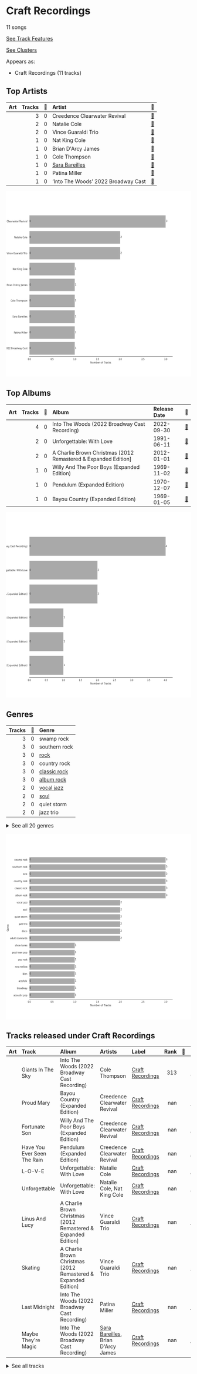 # Craft Recordings

11 songs

[See Track Features](audio_features.md)

[See Clusters](clusters/overview.md)

Appears as:
- Craft Recordings (11 tracks)

## Top Artists

| Art | Tracks | 💚 | Artist | 🔗 |
|:---|---:|---:|:---|:---|
| <img src="https://i.scdn.co/image/ab6761610000e5ebd2e2b04b7ba5d60b72f54506" alt="" width="50" /> | 3 | 0 | Creedence Clearwater Revival | [🔗](https://open.spotify.com/artist/3IYUhFvPQItj6xySrBmZkd) |
| <img src="https://i.scdn.co/image/a3201f2fbdfa1bfd894e509bd3fbf3faf7da0a00" alt="" width="50" /> | 2 | 0 | Natalie Cole | [🔗](https://open.spotify.com/artist/5tTsrGPwQRWUsHR2Xf7Ke9) |
| <img src="https://i.scdn.co/image/822d7cac5aa9649b2c8a0be5da89567f8b80ca56" alt="" width="50" /> | 2 | 0 | Vince Guaraldi Trio | [🔗](https://open.spotify.com/artist/4ytkhMSAnrDP8XzRNlw9FS) |
| <img src="https://i.scdn.co/image/ab6761610000e5eb12cfc0c902710269d3a954aa" alt="" width="50" /> | 1 | 0 | Nat King Cole | [🔗](https://open.spotify.com/artist/7v4imS0moSyGdXyLgVTIV7) |
| <img src="https://i.scdn.co/image/ab67616d0000b27312db32f7e08a1bfb4ace303b" alt="" width="50" /> | 1 | 0 | Brian D'Arcy James | [🔗](https://open.spotify.com/artist/3oYQrBzEQNpxnjWXP54B4n) |
| <img src="https://i.scdn.co/image/ab67616d0000b2730dfee5a04607c075eb53fa01" alt="" width="50" /> | 1 | 0 | Cole Thompson | [🔗](https://open.spotify.com/artist/2t5453S7ue4vkqbt0An4F8) |
| <img src="https://i.scdn.co/image/ab6761610000e5eb0bae7cfd3b32b10154e0b8b3" alt="" width="50" /> | 1 | 0 | [Sara Bareilles](../../artists/sara_bareilles/overview.md) | [🔗](https://open.spotify.com/artist/2Sqr0DXoaYABbjBo9HaMkM) |
| | 1 | 0 | Patina Miller | [🔗](https://open.spotify.com/artist/1V5Hq88OkI5tpsh1EKxStp) |
| <img src="https://i.scdn.co/image/ab67616d0000b273994da6851bfec7dfcb7fb3d3" alt="" width="50" /> | 1 | 0 | ‘Into The Woods’ 2022 Broadway Cast | [🔗](https://open.spotify.com/artist/080apEI56n6y4wL1epxCDo) |

![Bar chart of top 9 artists](../../images/labels/craft_recordings/artists.png)

## Top Albums

| Art | Tracks | 💚 | Album | Release Date | 🔗 |
|:---|---:|---:|:---|:---|:---|
| <img src="https://i.scdn.co/image/ab67616d0000b27348a35fdb1419c7e3efdeafa5" alt="" width="50" /> | 4 | 0 | Into The Woods (2022 Broadway Cast Recording) | 2022-09-30 | [🔗](https://open.spotify.com/album/5z6BFXI711HbSAXDjgOAHE) |
| <img src="https://i.scdn.co/image/ab67616d0000b273dfb2b41e8669c38536b7c3b6" alt="" width="50" /> | 2 | 0 | Unforgettable: With Love | 1991-06-11 | [🔗](https://open.spotify.com/album/4ilUfGGQXin7hr1srDDXF0) |
| <img src="https://i.scdn.co/image/ab67616d0000b273644aec058f5a108fac6ec0fb" alt="" width="50" /> | 2 | 0 | A Charlie Brown Christmas [2012 Remastered & Expanded Edition] | 2012-01-01 | [🔗](https://open.spotify.com/album/2XnNY3GEkbWHor5kyvXLu4) |
| <img src="https://i.scdn.co/image/ab67616d0000b2739f39192f9f8ca1c90847b3e5" alt="" width="50" /> | 1 | 0 | Willy And The Poor Boys (Expanded Edition) | 1969-11-02 | [🔗](https://open.spotify.com/album/31q47gQszFt0CddSyMksgO) |
| <img src="https://i.scdn.co/image/ab67616d0000b27351f311c2fb06ad2789e3ff91" alt="" width="50" /> | 1 | 0 | Pendulum (Expanded Edition) | 1970-12-07 | [🔗](https://open.spotify.com/album/372cMadhAGlNuDnc8TssqF) |
| <img src="https://i.scdn.co/image/ab67616d0000b2731afccd261170f1d8f3cadb3d" alt="" width="50" /> | 1 | 0 | Bayou Country (Expanded Edition) | 1969-01-05 | [🔗](https://open.spotify.com/album/5pCRW9AT4BgoMOS52pRoJq) |

![Bar chart of top 6 albums](../../images/labels/craft_recordings/albums.png)

## Genres

| Tracks | 💚 | Genre |
|---:|---:|:---|
| 3 | 0 | swamp rock |
| 3 | 0 | southern rock |
| 3 | 0 | [rock](../../genres/rock/overview.md) |
| 3 | 0 | country rock |
| 3 | 0 | [classic rock](../../genres/classic_rock/overview.md) |
| 3 | 0 | [album rock](../../genres/album_rock/overview.md) |
| 2 | 0 | [vocal jazz](../../genres/vocal_jazz/overview.md) |
| 2 | 0 | [soul](../../genres/soul/overview.md) |
| 2 | 0 | quiet storm |
| 2 | 0 | jazz trio |


<details>
<summary>See all 20 genres</summary>

| Tracks | 💚 | Genre |
|---:|---:|:---|
| 2 | 0 | disco |
| 2 | 0 | [adult standards](../../genres/adult_standards/overview.md) |
| 1 | 0 | [show tunes](../../genres/show_tunes/overview.md) |
| 1 | 0 | [post-teen pop](../../genres/post-teen_pop/overview.md) |
| 1 | 0 | [pop rock](../../genres/pop_rock/overview.md) |
| 1 | 0 | [neo mellow](../../genres/neo_mellow/overview.md) |
| 1 | 0 | [lilith](../../genres/lilith/overview.md) |
| 1 | 0 | [ectofolk](../../genres/ectofolk/overview.md) |
| 1 | 0 | [broadway](../../genres/broadway/overview.md) |
| 1 | 0 | [acoustic pop](../../genres/acoustic_pop/overview.md) |

</details>


![Bar chart of top 20 genres](../../images/labels/craft_recordings/genres.png)

## Tracks released under Craft Recordings

| Art | Track | Album | Artists | Label | Rank | 💚 | 🔗 |
|:---|:---|:---|:---|:---|---:|:---|:---|
| <img src="https://i.scdn.co/image/ab67616d0000b27348a35fdb1419c7e3efdeafa5" alt="" width="50" /> | Giants In The Sky | Into The Woods (2022 Broadway Cast Recording) | Cole Thompson | [Craft Recordings](.) | 313 | | [🔗](https://open.spotify.com/track/3RDesmUopi3TgcFJdPAZnN) |
| <img src="https://i.scdn.co/image/ab67616d0000b2731afccd261170f1d8f3cadb3d" alt="" width="50" /> | Proud Mary | Bayou Country (Expanded Edition) | Creedence Clearwater Revival | [Craft Recordings](.) | nan | | [🔗](https://open.spotify.com/track/6pxWv6GV35VGmcPf5dh6CH) |
| <img src="https://i.scdn.co/image/ab67616d0000b2739f39192f9f8ca1c90847b3e5" alt="" width="50" /> | Fortunate Son | Willy And The Poor Boys (Expanded Edition) | Creedence Clearwater Revival | [Craft Recordings](.) | nan | | [🔗](https://open.spotify.com/track/4BP3uh0hFLFRb5cjsgLqDh) |
| <img src="https://i.scdn.co/image/ab67616d0000b27351f311c2fb06ad2789e3ff91" alt="" width="50" /> | Have You Ever Seen The Rain | Pendulum (Expanded Edition) | Creedence Clearwater Revival | [Craft Recordings](.) | nan | | [🔗](https://open.spotify.com/track/2LawezPeJhN4AWuSB0GtAU) |
| <img src="https://i.scdn.co/image/ab67616d0000b273dfb2b41e8669c38536b7c3b6" alt="" width="50" /> | L-O-V-E | Unforgettable: With Love | Natalie Cole | [Craft Recordings](.) | nan | | [🔗](https://open.spotify.com/track/637xWjdmJY7CAQJsnsT7Fs) |
| <img src="https://i.scdn.co/image/ab67616d0000b273dfb2b41e8669c38536b7c3b6" alt="" width="50" /> | Unforgettable | Unforgettable: With Love | Natalie Cole, Nat King Cole | [Craft Recordings](.) | nan | | [🔗](https://open.spotify.com/track/2MVQbDuhVs2muWFURtIdNb) |
| <img src="https://i.scdn.co/image/ab67616d0000b273644aec058f5a108fac6ec0fb" alt="" width="50" /> | Linus And Lucy | A Charlie Brown Christmas [2012 Remastered & Expanded Edition] | Vince Guaraldi Trio | [Craft Recordings](.) | nan | | [🔗](https://open.spotify.com/track/5N96qwzTDhbf2y6FWAVz4c) |
| <img src="https://i.scdn.co/image/ab67616d0000b273644aec058f5a108fac6ec0fb" alt="" width="50" /> | Skating | A Charlie Brown Christmas [2012 Remastered & Expanded Edition] | Vince Guaraldi Trio | [Craft Recordings](.) | nan | | [🔗](https://open.spotify.com/track/4Gu4Z1RQ68h8fQnSDQxfKr) |
| <img src="https://i.scdn.co/image/ab67616d0000b27348a35fdb1419c7e3efdeafa5" alt="" width="50" /> | Last Midnight | Into The Woods (2022 Broadway Cast Recording) | Patina Miller | [Craft Recordings](.) | nan | | [🔗](https://open.spotify.com/track/190CwRKLa5UIuTwv42AZfj) |
| <img src="https://i.scdn.co/image/ab67616d0000b27348a35fdb1419c7e3efdeafa5" alt="" width="50" /> | Maybe They're Magic | Into The Woods (2022 Broadway Cast Recording) | [Sara Bareilles](../../artists/sara_bareilles/overview.md), Brian D'Arcy James | [Craft Recordings](.) | nan | | [🔗](https://open.spotify.com/track/6Aj19aOQntdfSpHDl9DxOw) |


<details>
<summary>See all tracks</summary>

| Art | Track | Album | Artists | Label | Rank | 💚 | 🔗 |
|:---|:---|:---|:---|:---|---:|:---|:---|
| <img src="https://i.scdn.co/image/ab67616d0000b27348a35fdb1419c7e3efdeafa5" alt="" width="50" /> | Prologue: Into The Woods | Into The Woods (2022 Broadway Cast Recording) | ‘Into The Woods’ 2022 Broadway Cast | [Craft Recordings](.) | nan | | [🔗](https://open.spotify.com/track/5mJcu6XoLf0uiYMjpVL3hs) |

</details>

